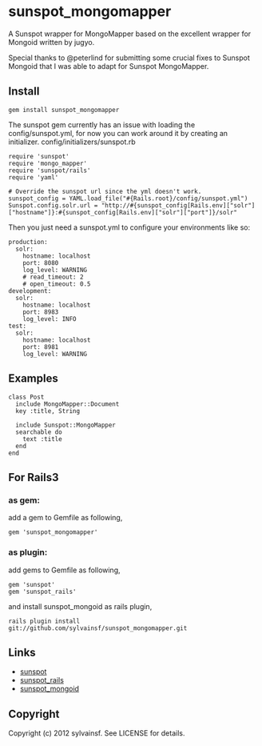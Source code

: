 sunspot_mongomapper
====

A Sunspot wrapper for MongoMapper based on the excellent wrapper for Mongoid written by jugyo.

Special thanks to @peterlind for submitting some crucial fixes to Sunspot Mongoid that I was able to adapt for Sunspot MongoMapper.

Install
----

    gem install sunspot_mongomapper

The sunspot gem currently has an issue with loading the config/sunspot.yml, for now you can work around it by creating an initializer.
    config/initializers/sunspot.rb

    require 'sunspot'
    require 'mongo_mapper'
    require 'sunspot/rails'
    require 'yaml'

    # Override the sunspot url since the yml doesn't work.
    sunspot_config = YAML.load_file("#{Rails.root}/config/sunspot.yml")
    Sunspot.config.solr.url = "http://#{sunspot_config[Rails.env]["solr"]["hostname"]}:#{sunspot_config[Rails.env]["solr"]["port"]}/solr"

Then you just need a sunspot.yml to configure your environments like so:

    production:
      solr:
        hostname: localhost
        port: 8080
        log_level: WARNING
        # read_timeout: 2
        # open_timeout: 0.5
    development:
      solr:
        hostname: localhost
        port: 8983
        log_level: INFO
    test:
      solr:
        hostname: localhost
        port: 8981
        log_level: WARNING

Examples
----

    class Post
      include MongoMapper::Document
      key :title, String

      include Sunspot::MongoMapper
      searchable do
        text :title
      end
    end

For Rails3
----

### as gem:

add a gem to Gemfile as following,

    gem 'sunspot_mongomapper'

### as plugin:

add gems to Gemfile as following,

    gem 'sunspot'
    gem 'sunspot_rails'

and install sunspot_mongoid as rails plugin,

    rails plugin install git://github.com/sylvainsf/sunspot_mongomapper.git

Links
----

* [sunspot](http://github.com/outoftime/sunspot)
* [sunspot_rails](http://github.com/outoftime/sunspot/tree/master/sunspot_rails/)
* [sunspot_mongoid](http://github.com/jugyo/sunspot_mongoid/)

Copyright
----

Copyright (c) 2012 sylvainsf. See LICENSE for details.
